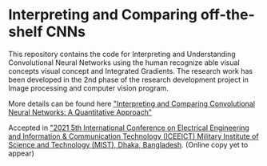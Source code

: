 # Interpreting and Comparing off-the-shelf CNNs 
This repository contains the code for Interpreting and Understanding Convolutional Neural Networks using the human recognize able visual concepts visual concept and Integrated Gradients. The research work has been developed in the 2nd phase of the research development project in Image processing and computer vision program. 

More details can be found here ["Interpreting and Comparing Convolutional Neural Networks: A Quantitative Approach"](https://www.preprints.org/manuscript/202101.0579/v1)

Accepted in ["2021 5th International Conference on Electrical Engineering and Information & Communication Technology (ICEEICT) Military Institute of Science and Technology (MIST), Dhaka, Bangladesh](https://iceeict2021mist.org/). (Online copy yet to appear)
